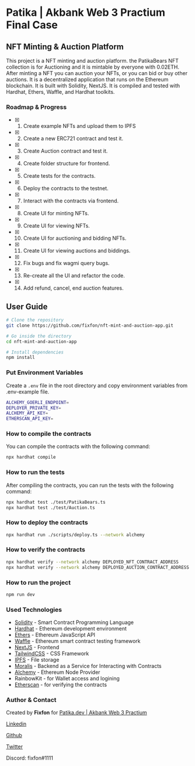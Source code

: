 # Patika | Akbank Web 3 Practium Final Case

## NFT Minting & Auction Platform

This project is a NFT minting and auction platform. the PatikaBears NFT collection is for Auctioning and it is mintable by everyone with 0.02ETH. After minting a NFT you can auction your NFTs, or you can bid or buy other auctions. It is a decentralized application that runs on the Ethereum blockchain. It is built with Solidity, NextJS. It is compiled and tested with Hardhat, Ethers, Waffle, and Hardhat toolkits.

### Roadmap & Progress

- [x] 1. Create example NFTs and upload them to IPFS
- [x] 2. Create a new ERC721 contract and test it.
- [x] 3. Create Auction contract and test it.
- [x] 4. Create folder structure for frontend.
- [x] 5. Create tests for the contracts.
- [x] 6. Deploy the contracts to the testnet.
- [x] 7. Interact with the contracts via frontend.
- [x] 8. Create UI for minting NFTs.
- [x] 9. Create UI for viewing NFTs.
- [x] 10. Create UI for auctioning and bidding NFTs.
- [x] 11. Create UI for viewing auctions and biddings.
- [x] 12. Fix bugs and fix wagmi query bugs.
- [x] 13. Re-create all the UI and refactor the code.
- [x] 14. Add refund, cancel, end auction features.

## User Guide

```bash
# Clone the repository
git clone https://github.com/fixfon/nft-mint-and-auction-app.git

# Go inside the directory
cd nft-mint-and-auction-app

# Install dependencies
npm install
```

### Put Environment Variables

Create a `.env` file in the root directory and copy environment variables from .env-example file.

```bash
ALCHEMY_GOERLI_ENDPOINT=
DEPLOYER_PRIVATE_KEY=
ALCHEMY_API_KEY=
ETHERSCAN_API_KEY=
```

### How to compile the contracts

You can compile the contracts with the following command:

```bash
npx hardhat compile
```

### How to run the tests

After compiling the contracts, you can run the tests with the following command:

```bash
npx hardhat test ./test/PatikaBears.ts
npx hardhat test ./test/Auction.ts
```

### How to deploy the contracts

```bash
npx hardhat run ./scripts/deploy.ts --network alchemy
```

### How to verify the contracts

```bash
npx hardhat verify --network alchemy DEPLOYED_NFT_CONTRACT_ADDRESS
npx hardhat verify --network alchemy DEPLOYED_AUCTION_CONTRACT_ADDRESS "DEPLOYED_NFT_CONTRACT_ADDRESS"
```

### How to run the project

```bash
npm run dev
```

### Used Technologies

- [Solidity](https://docs.soliditylang.org/en/v0.8.9/) - Smart Contract Programming Language
- [Hardhat](https://hardhat.org/) - Ethereum development environment
- [Ethers](https://docs.ethers.io/v5/) - Ethereum JavaScript API
- [Waffle](https://ethereum-waffle.readthedocs.io/en/latest/) - Ethereum smart contract testing framework
- [NextJS](https://nextjs.org/) - Frontend
- [TailwindCSS](https://tailwindcss.com/) - CSS Framework
- [IPFS](https://ipfs.io/) - File storage
- [Moralis](https://moralis.io/) - Backend as a Service for Interacting with Contracts
- [Alchemy](https://www.alchemy.com/) - Ethereum Node Provider
- RainbowKit - for Wallet access and logining
- [Etherscan](https://etherscan.io/) - for verifying the contracts

### Author & Contact

Created by **Fixfon** for [Patika.dev | Akbank Web 3 Practium](https://patika.dev/)

[Linkedin](https://www.linkedin.com/in/tmcinmt/)

[Github](https://github.com/fixfon)

[Twitter](https://twitter.com/fixfondev)

Discord: fixfon#1111
